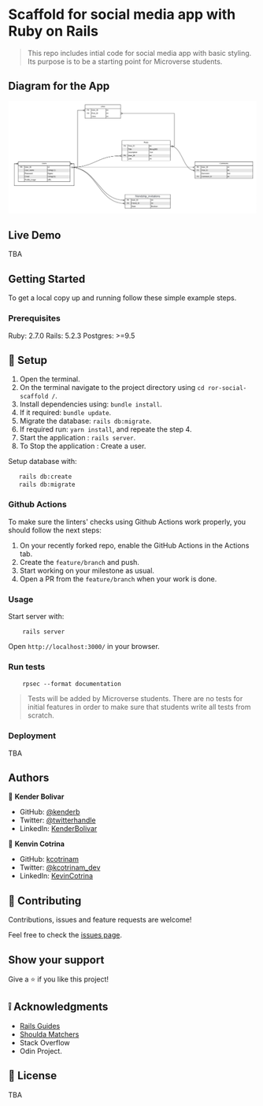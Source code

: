 # Scaffold for social media app with Ruby on Rails

> This repo includes intial code for social media app with basic styling. Its purpose is to be a starting point for Microverse students.

## Diagram for the App

![screenshot](./docs/Diagram_social_media_image.PNG)


## Live Demo

TBA


## Getting Started

To get a local copy up and running follow these simple example steps.

### Prerequisites

Ruby: 2.7.0
Rails: 5.2.3
Postgres: >=9.5

## 📝 Setup

1. Open the terminal.
2. On the terminal navigate to the project directory using `cd ror-social-scaffold /`.
3. Install dependencies using: `bundle install`.
3. If it required: `bundle update`.
4. Migrate the database: `rails db:migrate`.
5. If required run: `yarn install`, and repeate the step 4.
6. Start the application : `rails server`.
7. To Stop the application : Create a user.

Setup database with:

```
   rails db:create
   rails db:migrate
```

### Github Actions

To make sure the linters' checks using Github Actions work properly, you should follow the next steps:

1. On your recently forked repo, enable the GitHub Actions in the Actions tab.
2. Create the `feature/branch` and push.
3. Start working on your milestone as usual.
4. Open a PR from the `feature/branch` when your work is done.


### Usage

Start server with:

```
    rails server
```

Open `http://localhost:3000/` in your browser.

### Run tests

```
    rpsec --format documentation
```

> Tests will be added by Microverse students. There are no tests for initial features in order to make sure that students write all tests from scratch.

### Deployment

TBA

## Authors

👤 **Kender Bolivar**

- GitHub: [@kenderb](https://github.com/ken)
- Twitter: [@twitterhandle](https://twitter.com/KBTarts )
- LinkedIn: [KenderBolivar](https://www.linkedin.com/in/kender-bolivar-1736086b/ )


👤 **Kenvin Cotrina**

- GitHub: [kcotrinam](https://github.com/kcotrinam) 
- Twitter: [@kcotrinam_dev](https://twitter.com/kcotrinam_dev)
- LinkedIn: [KevinCotrina](https://www.linkedin.com/in/kevincotrina/ )

## 🤝 Contributing

Contributions, issues and feature requests are welcome!

Feel free to check the [issues page](issues/).

## Show your support

Give a ⭐️ if you like this project!

## :grey_exclamation: Acknowledgments

- [Rails Guides](https://guides.rubyonrails.org/)
- [Shoulda Matchers](https://matchers.shoulda.io/docs/v4.4.1/index.html)
- Stack Overflow
- Odin Project.

## 📝 License

TBA